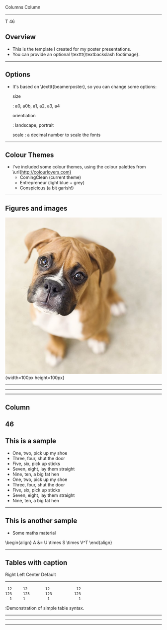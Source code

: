 Columns   Column
--------  -------
T         46

## Overview

* This is the template I created for my poster presentations.
* You can provide an optional \texttt{\textbackslash footimage}.

----

## Options

* It's based on \texttt{beamerposter}, so you can change some options:

    size
    
    :   a0, a0b, a1, a2, a3, a4

    orientiation
    
    :   landscape, portrait
    
    scale
    :   a decimal number to scale the fonts

----

## Colour Themes

- I've included some colour themes, using the colour palettes from \url{http://colourlovers.com}
    * ComingClean (current theme)
    * Entrepreneur (light blue + grey)
    * Conspicious (a bit garish!)

---- 

## Figures and images

![Look at that puppy!](./poster/images/puppy.jpg){width=100px height=100px}

----

----

-------
Column
-------
46
-------

## This is a sample

- One, two, pick up my shoe
- Three, four, shut the door
- Five, six, pick up sticks
- Seven, eight, lay them straight
- Nine, ten, a big fat hen
- One, two, pick up my shoe
- Three, four, shut the door
- Five, six, pick up sticks
- Seven, eight, lay them straight
- Nine, ten, a big fat hen

----

## This is another sample

- Some maths material

\begin{align}
A &= U \times S \times V^T
\end{align}

----

## Tables with caption

  Right     Left     Center     Default
-------     ------ ----------   -------
     12     12        12            12
    123     123       123          123
      1     1          1             1

:Demonstration of simple table syntax.

----

----

----
